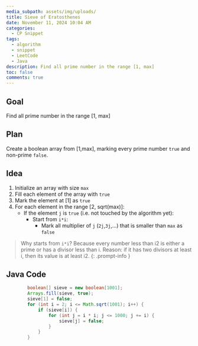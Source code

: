 ```yaml
---
media_subpath: assets/img/uploads/
title: Sieve of Eratosthenes
date: November 11, 2024 10:04 AM
categories:
  - CP Snippet
tags:
  - algorithm
  - snippet
  - LeetCode
  - Java
description: Find all prime number in the range [1, max]
toc: false
comments: true
---
```

## Goal
Find all prime number in the range [1, max]
## Plan
Create a boolean array from [1,max], marking every prime number `true` and non-prime `false`.
## Idea
1. Initialize an array with size `max`
2. Fill each element of the array with `true`
3. Mark the element at [1] as `true`
4. For each element in the range [2, sqrt(max)]:
    * If the element `j` is `true` (i.e. not touched by the algorithm yet):
        * Start from `i*i`:
            * Mark all multiplier of `j` (`2j`,`3j`,...) that is smaller than `max` as `false` 

> Why starts from `i*i`?
Because every number less than i2 is either a prime or has a divisor less than i.
Reason: if it has two divisors at least i, then its value is at least i2.
{: .prompt-info }

## Java Code
```java
        boolean[] sieve = new boolean[1001];
        Arrays.fill(sieve, true);
        sieve[1] = false;
        for (int i = 2; i <= Math.sqrt(1001); i++) {
            if (sieve[i]) {
                for (int j = i * i; j <= 1000; j += i) {
                    sieve[j] = false;
                }
            }
        }
```
